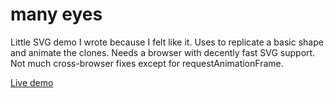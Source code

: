 many eyes
=========

Little SVG demo I wrote because I felt like it. Uses <use/> to replicate a basic shape and animate the clones. Needs a browser with decently fast SVG support. Not
much cross-browser fixes except for requestAnimationFrame.


[Live demo](http://fforw.de/static/demo/many-eyes/)

